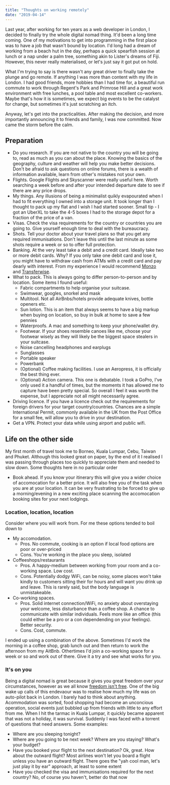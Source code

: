```yaml
---
title: "Thoughts on working remotely"
date: "2019-04-14"
---
```


Last year, after working for ten years as a web developer in London, I decided to finally try the whole digital nomad thing.  It'd been a long time coming.  One of my motivations to get into programming in the first place was to have a job that wasn't bound by location.  I'd long had a dream of working from a beach hut in the day, perhaps a quick spearfish session at lunch or a nap under a palm tree, something akin to Lister's dreams of Fiji.  However, this never really materialised, or let's just say it got put on hold.

What I'm trying to say is there wasn't any great driver to finally take the plunge and go remote.  If anything I was more than content with my life in London.  I had good friends, more hobbies than I had time for, a beautiful run commute to work through Regent's Park and Primrose Hill and a great work environment with free lunches, a pool table and most excellent co-workers.  Maybe that's how it is sometimes, we expect big events to be the catalyst for change, but sometimes it's just scratching an itch.

Anyway, let's get into the practicalities.  After making the decision, and more importantly announcing it to friends and family, I was now committed.  Now came the storm before the calm.  

## Preparation

* Do you research.  If you are not native to the country you will be going to, read as much as you can about the place.  Knowing the basics of the geography, culture and weather will help you make better decisions. Don't be afraid to ask questions on online forums, there is a wealth of information available, learn from other's mistakes not your own.
* Flights.  Google Flights and Skyscanner were really useful here.  Worth searching a week before and after your intended departure date to see if there are any price drops.
* My things.  Any illusions of being a minimalist quikly evapourated when I had to fit everything I owned into a storage unit.  It took longer than I thought to pack up my flat and I wish I had started sooner.  Small tip - I got an UberXL to take the 4-5 boxes I had to the storage depot for a fraction of the price of a van.
* Visas.  Check the visa requirements for the country or countries you are going to.  Give yourself enough time to deal with the bureaucracy. 
* Shots.  Tell your doctor about your travel plans so that you get any required immunisations.  Don't leave this until the last minute as some shots require a week or so to offer full protection.
* Banking.  At the very least take a debit and a credit card.  Ideally take two or more debit cards.  Why?  If you only take one debit card and lose it, you might have to withdraw cash from ATMs with a credit card and pay dearly with interest.  From my experience I would recommend [Monzo](https://monzo.com/) and [Transferwise](https://transferwise.com/).
* What to pack.  This is always going to differ person-to-person and by location.  Some items I found useful:
  * Fabric compartments to help organise your suitcase.
  * Swimwear, googles, snorkel and mask  
  * Multitool.  Not all AirBnbs/hotels provide adequate knives, bottle openers etc.
  * Sun lotion.  This is an item that always seems to have a big markup when buying on location, so buy in bulk at home to save a few pennies
  * Waterproofs.  A mac and something to keep your phone/wallet dry.
  * Footwear.  If your shoes resemble canoes like me, choose your footwear wisely as they will likely be the biggest space stealers in your suitcase.
  * Noise cancelling headphones and earplugs
  * Sunglasses
  * Portable speaker
  * Powerbank
  * (Optional) Coffee making facilities.  I use an Aeropress, it is officially the best thing ever.
  * (Optional) Action camera.  This one is debatable.  I took a GoPro, I've only used it a handful of times, but the moments it has allowed me to capture have been pretty special.  So overall I feel it was worth the expense, but I appreciate not all might necessarily agree.
* Driving licence.  If you have a licence check out the requirements for foreign drivers for your target country/countries.  Chances are a simple International Permit, commonly available in the UK from the Post Office for a small fee, will allow you to drive in your destination.
* Get a VPN.  Protect your data while using airport and public wifi.

## Life on the other side

My first month of travel took me to Borneo, Kuala Lumpar, Cebu, Taiwan and Phuket.  Although this looked great on paper, by the end of it I realised I was passing through places too quickly to appreciate them and needed to slow down.  Some thoughts here in no particular order

* Book ahead.  If you know your itinerary this will give you a wider choice of accomocation for a better price.  It will also free you of the task when you are at your location.  It can be very frustrating to be forced to give up a morning/evening in a new exciting place scanning the accomocation booking sites for your next lodgings.

### Location, location, location

Consider where you will work from.  For me these options tended to boil down to
* My accomodation.
  * Pros. No commute, cooking is an option if local food options are poor or over-priced
  * Cons. You're working in the place you sleep, isolated
* Coffeeshops/restaurants
  * Pros. A happy-medium between working from your room and a co-working space.  Low cost.
  * Cons. Potentially dodgy WiFi, can be noisy, some places won't take kindly to customers sitting their for hours and will want you drink up and leave.  This is rarely said, but the body language is unmistakeable.
* Co-working spaces.
  * Pros.  Solid internet connection/WiFi, no anxiety about overstaying your welcome, less disturbance than a coffee shop.  A chance to communicate with similar individuals.  Feels more like an office (this could either be a pro or a con dependending on your feelings).  Better security.
  * Cons.  Cost, commute.

I ended up using a combination of the above.  Sometimes I'd work the morning in a coffee shop, grab lunch out and then return to work the afternoon from my AitBnb.  Othertimes I'd join a co-working space for a week or so and work out of there.  Give it a try and see what works for you.

### It's on you

Being a digital nomad is great because it gives you great freedom over your circumstances, however as we all know [freedom isn't free](https://youtu.be/tzW2ybYFboQ).  One of the big wake up calls of this endevaour was to realise how much my life was on auto-pilot back in London.  I barely had to think about anything.  Acommodation was sorted, food shopping had become an unconcious operation, social events just bubbled up from friends with little to any effort from me.  When I hit the tarmac in Kuala Lumpar, it quickly became apparent that was not a holiday, it was survival.  Suddenly I was faced with a torrent of questions that need answers.  Some examples:

* Where are you sleeping tonight?
* Where are you going to be next week?  Where are you staying?  What's your budget?
* Have you booked your flight to the next destination?  Ok, great.  How about the outward flight?  Most airlines won't let you board a flight unless you have an outward flight.  There goes the "yah cool man, let's just play it by ear" approach, at least to some extent
* Have you checked the visa and immunisations required for the next country? No, of course you haven't, better do that now